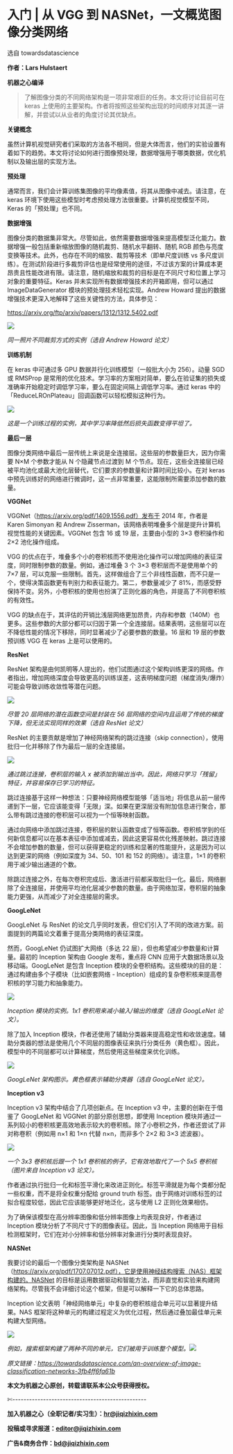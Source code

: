 # 入门 | 从 VGG 到 NASNet，一文概览图像分类网络

选自 towardsdatascience

**作者：Lars Hulstaert**

**机器之心编译**

> 了解图像分类的不同网络架构是一项非常艰巨的任务。本文将讨论目前可在 keras 上使用的主要架构。作者将按照这些架构出现的时间顺序对其逐一讲解，并尝试以从业者的角度讨论其优缺点。

**关键概念**

虽然计算机视觉研究者们采取的方法各不相同，但是大体而言，他们的实验设置有着如下的趋势。本文将讨论如何进行图像预处理，数据增强用于哪类数据，优化机制以及输出层的实现方法。

**预处理**

通常而言，我们会计算训练集图像的平均像素值，将其从图像中减去。请注意，在 keras 环境下使用这些模型时考虑预处理方法很重要。计算机视觉模型不同，Keras 的「预处理」也不同。

**数据增强**

图像分类的数据集非常大。尽管如此，依然需要数据增强来提高模型泛化能力。数据增强一般包括重新缩放图像的随机裁剪、随机水平翻转、随机 RGB 颜色与亮度变换等技术。此外，也存在不同的缩放、裁剪等技术（即单尺度训练 vs 多尺度训练）。在测试阶段进行多裁剪评估也是经常使用的途径，不过该方案的计算成本更昂贵且性能改进有限。请注意，随机缩放和裁剪的目标是在不同尺寸和位置上学习对象的重要特征。Keras 并未实现所有数据增强技术的开箱即用，但可以通过 ImageDataGenerator 模块的预处理技术轻松实现。Andrew Howard 提出的数据增强技术更深入地解释了这些关键性的方法，具体参见：

https://arxiv.org/ftp/arxiv/papers/1312/1312.5402.pdf

![](img/17d5a51b146f658fa006e1c781883aac-fs8.png)

*同一照片不同裁剪方式的实例（选自 Andrew Howard 论文）*

**训练机制**

在 keras 中可通过多 GPU 数据并行化训练模型（一般批大小为 256）。动量 SGD 或 RMSProp 是常用的优化技术。学习率的方案相对简单，要么在验证集的损失或准确率开始稳定时调低学习率，要么在固定间隔上调低学习率。通过 keras 中的「ReduceLROnPlateau」回调函数可以轻松模拟这种行为。

![](img/8ef67e5aa086218aa9679d10fc19ea4e-fs8.png)

*这是一个训练过程的实例，其中学习率降低然后损失函数变得平坦了。*

**最后一层**

图像分类网络中最后一层传统上来说是全连接层。这些层的参数量巨大，因为你需要 N×M 个参数才能从 N 个隐藏节点过渡到 M 个节点。现在，这些全连接层已经被平均池化或最大池化层替代，它们要求的参数量和计算时间比较小。在对 keras 中预先训练好的网络进行微调时，这一点非常重要，这能限制所需要添加参数的数量。

**VGGNet**

VGGNet（https://arxiv.org/pdf/1409.1556.pdf）发布于 2014 年，作者是 Karen Simonyan 和 Andrew Zisserman，该网络表明堆叠多个层是提升计算机视觉性能的关键因素。VGGNet 包含 16 或 19 层，主要由小型的 3×3 卷积操作和 2×2 池化操作组成。

VGG 的优点在于，堆叠多个小的卷积核而不使用池化操作可以增加网络的表征深度，同时限制参数的数量。例如，通过堆叠 3 个 3×3 卷积层而不是使用单个的 7×7 层，可以克服一些限制。首先，这样做组合了三个非线性函数，而不只是一个，使得决策函数更有判别力和表征能力。第二，参数量减少了 81%，而感受野保持不变。另外，小卷积核的使用也扮演了正则化器的角色，并提高了不同卷积核的有效性。

VGG 的缺点在于，其评估的开销比浅层网络更加昂贵，内存和参数（140M）也更多。这些参数的大部分都可以归因于第一个全连接层。结果表明，这些层可以在不降低性能的情况下移除，同时显著减少了必要参数的数量。16 层和 19 层的参数预训练 VGG 在 keras 上是可以使用的。

**ResNet**

ResNet 架构是由何凯明等人提出的，他们试图通过这个架构训练更深的网络。作者指出，增加网络深度会导致更高的训练误差，这表明梯度问题（梯度消失/爆炸）可能会导致训练收敛性等潜在问题。

![](img/52cdf4cee8d1a9b388af881cb65bbdef-fs8.png)

*尽管 20 层网络的潜在函数空间是封装在 56 层网络的空间内且运用了传统的梯度下降，但无法实现同样的效果（选自 ResNet 论文）*

ResNet 的主要贡献是增加了神经网络架构的跳过连接（skip connection），使用批归一化并移除了作为最后一层的全连接层。

![](img/08d22de4b88077b4eccfd42741bb7e68-fs8.png)

*通过跳过连接，卷积层的输入 x 被添加到输出当中。因此，网络只学习「残留」特征，并容易保存已学习的特征。*

跳过连接基于这样一种想法：只要神经网络模型能够「适当地」将信息从前一层传递到下一层，它应该能变得「无限」深。如果在更深层没有附加信息进行聚合，那么带有跳过连接的卷积层可以视为一个恒等映射函数。

通过向网络中添加跳过连接，卷积层的默认函数变成了恒等函数。卷积核学到的任何新信息都可以在基本表征中添加或减去，因此这更容易优化残差映射。跳过连接不会增加参数的数量，但可以获得更稳定的训练和显著的性能提升，这是因为可以达到更深的网络（例如深度为 34、50、101 和 152 的网络）。请注意，1×1 的卷积用于减少输出通道的个数。

除跳过连接之外，在每次卷积完成后、激活进行前都采取批归一化。最后，网络删除了全连接层，并使用平均池化层减少参数的数量。由于网络加深，卷积层的抽象能力更强，从而减少了对全连接层的需求。

**GoogLeNet**

GoogLeNet 与 ResNet 的论文几乎同时发表，但它们引入了不同的改进方案。前面提到的两篇论文着重于提高分类网络的表征深度。

然而，GoogLeNet 仍试图扩大网络（多达 22 层），但也希望减少参数量和计算量。最初的 Inception 架构由 Google 发布，重点将 CNN 应用于大数据场景以及移动端。GoogLeNet 是包含 Inception 模块的全卷积结构。这些模块的目的是：通过构建由多个子模块（比如嵌套网络 - Inception）组成的复杂卷积核来提高卷积核的学习能力和抽象能力。

![](img/544148b32a5dfc4885f233b4ce55bd4f-fs8.png)

*Inception 模块的实例。1x1 卷积用来减小输入/输出的维度（选自 GoogLeNet 论文）。*

除了加入 Inception 模块，作者还使用了辅助分类器来提高稳定性和收敛速度。辅助分类器的想法是使用几个不同层的图像表征来执行分类任务（黄色框）。因此，模型中的不同层都可以计算梯度，然后使用这些梯度来优化训练。

![](img/a94ccb98859ddb44f2ba37dcd581ffe0-fs8.png)

*GoogLeNet 架构图示。黄色框表示辅助分类器（选自 GoogLeNet 论文）。*

**Inception v3**

Inception v3 架构中结合了几项创新点。在 Inception v3 中，主要的创新在于借鉴了 GoogLeNet 和 VGGNet 的部分原创思想，即使用 Inception 模块并通过一系列较小的卷积核更高效地表示较大的卷积核。除了小卷积之外，作者还尝试了非对称卷积（例如用 n×1 和 1×n 代替 n×n，而非多个 2×2 和 3×3 滤波器）。

![](img/f17e9d064c7f90f59a2a47507bd2a8ca-fs8.png)

*一个 3x3 卷积核后跟一个 1x1 卷积核的例子，它有效地取代了一个 5x5 卷积核（图片来自 Inception v3 论文）。*

作者通过执行批归一化和标签平滑化来改进正则化。标签平滑就是为每个类都分配一些权重，而不是将全权重分配给 ground truth 标签。由于网络对训练标签的过拟合程度较低，因此它应该能够更好地泛化，这与使用 L2 正则化效果相仿。

为了确保该模型在高分辨率图像和低分辨率图像上均表现良好，作者通过 Inception 模块分析了不同尺寸下的图像表征。因此，当 Inception 网络用于目标检测框架时，它们在对小分辨率和低分辨率对象进行分类时表现良好。

**NASNet**

我要讨论的最后一个图像分类架构是 NASNet（https://arxiv.org/pdf/1707.07012.pdf），它是使用神经结构搜索（NAS）框架构建的。NASNet 的目标是运用数据驱动和智能方法，而非直觉和实验来构建网络架构。尽管我不会详细讨论这个框架，但是可以解释一下它的总体思路。

Inception 论文表明「神经网络单元」中复杂的卷积核组合单元可以显著提升结果。NAS 框架将这种单元的构建过程定义为优化过程，然后通过叠加最佳单元来构建大型网络。

![](img/0dbadc1ded191043d22da71eaef40d7c-fs8.png)

*例如，搜索框架构建了两种不同的单元，它们被用于训练整个模型。![](img/2d1c94eb4a4ba15f356c96c72092e02b-fs8.png)*

*原文链接：https://towardsdatascience.com/an-overview-of-image-classification-networks-3fb4ff6fa61b*

****本文为机器之心原创，**转载请联系本公众号获得授权****。**

✄------------------------------------------------

**加入机器之心（全职记者/实习生）：hr@jiqizhixin.com**

**投稿或寻求报道：editor@jiqizhixin.com**

**广告&商务合作：bd@jiqizhixin.com**